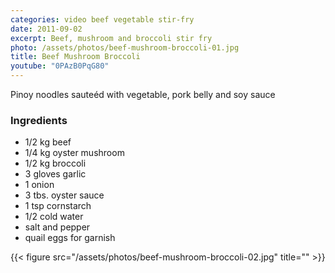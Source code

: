 ```yaml
---
categories: video beef vegetable stir-fry
date: 2011-09-02
excerpt: Beef, mushroom and broccoli stir fry
photo: /assets/photos/beef-mushroom-broccoli-01.jpg
title: Beef Mushroom Broccoli
youtube: "0PAzB0PqG80"
---
```


Pinoy noodles sauteéd with vegetable, pork belly and soy sauce

### Ingredients
* 1/2 kg beef
* 1/4 kg oyster mushroom
* 1/2 kg broccoli
* 3 gloves garlic
* 1 onion
* 3 tbs. oyster sauce
* 1 tsp cornstarch
* 1/2 cold water
* salt and pepper
* quail eggs for garnish

{{< figure src="/assets/photos/beef-mushroom-broccoli-02.jpg" title="" >}}

